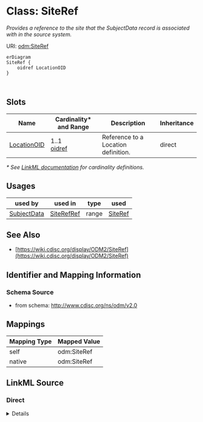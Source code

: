 # Class: SiteRef

_Provides a reference to the site that the SubjectData record is associated with in the source system._




URI: [odm:SiteRef](http://www.cdisc.org/ns/odm/v2.0/SiteRef)


```mermaid
erDiagram
SiteRef {
    oidref LocationOID  
}



```



<!-- no inheritance hierarchy -->


## Slots

| Name | Cardinality* and Range | Description | Inheritance |
| ---  | --- | --- | --- |
| [LocationOID](LocationOID.md) | 1..1 <br/> [oidref](oidref.md) | Reference to a Location definition. | direct |

_* See [LinkML documentation](https://linkml.io/linkml/schemas/slots.html#slot-cardinality) for cardinality definitions._




## Usages

| used by | used in | type | used |
| ---  | --- | --- | --- |
| [SubjectData](SubjectData.md) | [SiteRefRef](SiteRefRef.md) | range | [SiteRef](SiteRef.md) |






## See Also

* [https://wiki.cdisc.org/display/ODM2/SiteRef](https://wiki.cdisc.org/display/ODM2/SiteRef)

## Identifier and Mapping Information







### Schema Source


* from schema: http://www.cdisc.org/ns/odm/v2.0





## Mappings

| Mapping Type | Mapped Value |
| ---  | ---  |
| self | odm:SiteRef |
| native | odm:SiteRef |





## LinkML Source

<!-- TODO: investigate https://stackoverflow.com/questions/37606292/how-to-create-tabbed-code-blocks-in-mkdocs-or-sphinx -->

### Direct

<details>
```yaml
name: SiteRef
description: Provides a reference to the site that the SubjectData record is associated
  with in the source system.
from_schema: http://www.cdisc.org/ns/odm/v2.0
see_also:
- https://wiki.cdisc.org/display/ODM2/SiteRef
rank: 1000
slots:
- LocationOID
slot_usage:
  LocationOID:
    name: LocationOID
    description: Reference to a Location definition.
    comments:
    - 'Required

      range: oidref

      Must match the OID attribute value for an AdminData/Location element where the
      AdminData/@StudyOID attribute matches the ClinicalData/@StudyOID.'
    domain_of:
    - User
    - Organization
    - SiteRef
    - LocationRef
    range: oidref
    required: true
class_uri: odm:SiteRef

```
</details>

### Induced

<details>
```yaml
name: SiteRef
description: Provides a reference to the site that the SubjectData record is associated
  with in the source system.
from_schema: http://www.cdisc.org/ns/odm/v2.0
see_also:
- https://wiki.cdisc.org/display/ODM2/SiteRef
rank: 1000
slot_usage:
  LocationOID:
    name: LocationOID
    description: Reference to a Location definition.
    comments:
    - 'Required

      range: oidref

      Must match the OID attribute value for an AdminData/Location element where the
      AdminData/@StudyOID attribute matches the ClinicalData/@StudyOID.'
    domain_of:
    - User
    - Organization
    - SiteRef
    - LocationRef
    range: oidref
    required: true
attributes:
  LocationOID:
    name: LocationOID
    description: Reference to a Location definition.
    comments:
    - 'Required

      range: oidref

      Must match the OID attribute value for an AdminData/Location element where the
      AdminData/@StudyOID attribute matches the ClinicalData/@StudyOID.'
    from_schema: http://www.cdisc.org/ns/odm/v2.0
    rank: 1000
    alias: LocationOID
    owner: SiteRef
    domain_of:
    - User
    - Organization
    - SiteRef
    - LocationRef
    range: oidref
    required: true
class_uri: odm:SiteRef

```
</details>